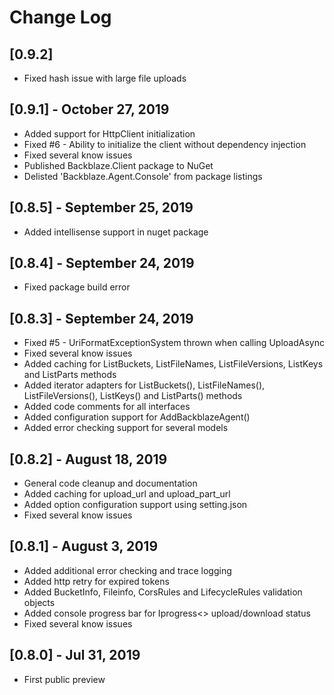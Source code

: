 # Change Log

## [0.9.2]

* Fixed hash issue with large file uploads

## [0.9.1] - October 27, 2019

* Added support for HttpClient initialization
* Fixed #6 - Ability to initialize the client without dependency injection
* Fixed several know issues
* Published Backblaze.Client package to NuGet
* Delisted 'Backblaze.Agent.Console' from package listings

## [0.8.5] - September 25, 2019

* Added intellisense support in nuget package

## [0.8.4] - September 24, 2019

* Fixed package build error

## [0.8.3] - September 24, 2019

* Fixed #5 - UriFormatExceptionSystem thrown when calling UploadAsync
* Fixed several know issues
* Added caching for ListBuckets, ListFileNames, ListFileVersions, ListKeys and ListParts methods
* Added iterator adapters for ListBuckets(), ListFileNames(), ListFileVersions(), ListKeys() and ListParts() methods
* Added code comments for all interfaces
* Added configuration support for AddBackblazeAgent()
* Added error checking support for several models

## [0.8.2] - August 18, 2019

* General code cleanup and documentation
* Added caching for upload_url and upload_part_url
* Added option configuration support using setting.json
* Fixed several know issues

## [0.8.1] - August 3, 2019

* Added additional error checking and trace logging
* Added http retry for expired tokens
* Added BucketInfo, Fileinfo, CorsRules and LifecycleRules validation objects
* Added console progress bar for Iprogress<> upload/download status
* Fixed several know issues

## [0.8.0] - Jul 31, 2019

* First public preview